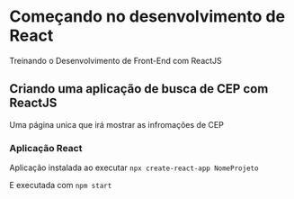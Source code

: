 # Começando no desenvolvimento de React

Treinando o Desenvolvimento de Front-End com ReactJS

## Criando uma aplicação de busca de CEP com ReactJS

Uma página unica que irá mostrar as infromações de CEP

### Aplicação React

Aplicação instalada ao executar `npx create-react-app NomeProjeto`

E executada com `npm start`

